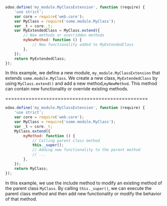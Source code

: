 ```JavaScript
odoo.define('my_module.MyClassExtension', function (require) {
    'use strict';
    var core = require('web.core');
    var MyClass = require('some.module.MyClass');
    var _t = core._t;
    var MyExtendedClass = MyClass.extend({
        // New methods or overridden methods
        myNewMethod: function () {
            // New functionality added to MyExtendedClass
        },
    });
    return MyExtendedClass;
});
```
In this example, we define a new module, `my_module.MyClassExtension` that extends `some.module.MyClass`. 
We create a new class, `MyExtendedClass` by using `MyClass.extend()` and add a new method,`myNewMethod`. 
This method can contain new functionality or override existing methods.

=================================================

```JavaScript
odoo.define('my_module.MyClassExtension', function (require) {
    'use strict';
    var core = require('web.core');
    var MyClass = require('some.module.MyClass');
    var _t = core._t;
    MyClass.extend({
        myMethod: function () {
            // Calling parent class method
            this._super();
            // Adding new functionality to the parent method
            // ...
        },
    });
    return MyClass;
});
```
In this example, we use the include method to modify an existing method of the parent class `MyClass`. 
By calling `this._super()`, we can execute the parent class method and then add new functionality or modify the behavior of that method. 